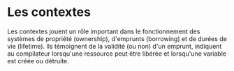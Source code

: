 # Les contextes

Les contextes jouent un rôle important dans le fonctionnement des systèmes de propriété (ownership), d'emprunts (borrowing) et de durées de vie (lifetime). Ils témoignent de la validité (ou non) d'un emprunt, indiquent au compilateur lorsqu'une ressource peut être libérée et lorsqu'une variable est créée ou détruite.
